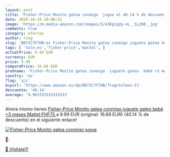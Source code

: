 ```yaml
---
layout: post
title: 'Fisher-Price Monito gatea conmigo  jugue al 40.14 % de descuento'
date: 2020-10-10 10:08:53
image: 'https://m.media-amazon.com/images/I/41Kgcq2p-oL._SL200_.jpg'
comments: true
category: ofertas
author: ring
slug: 'B073C7F7HB-es Fisher-Price Monito gatea conmigo juguete gateo bebé +3...'
tags: [ 'tole.es','fisher-price','mattel', ]
actualPrice: 9.99 EUR
currency: EUR
price: 9.99
comparePrice: 16.69 EUR
prodname: 'Fisher-Price Monito gatea conmigo  juguete gateo  bebé +3 meses  Mattel FHF75 '
country: 'es'
flag: '🇪🇸'
buyurl: 'https://www.amazon.es/dp/B073C7F7HB/?tag=tolees-21'
descuento: '40.14'
average: '9.963333333333333'
---
```


Ahora mismo tienes [Fisher-Price Monito gatea conmigo  juguete gateo  bebé +3 meses  Mattel FHF75 ](https://www.amazon.es/dp/B073C7F7HB/?tag=tolees-21) a 9.99 EUR (original: 16.69 EUR) (40.14 %  de descuento) en el siguiente enlace!

[![Fisher-Price Monito gatea conmigo  jugue](https://m.media-amazon.com/images/I/41Kgcq2p-oL._SL200_.jpg)](https://www.amazon.es/dp/B073C7F7HB/?tag=tolees-21)

🔎:


[🛒 Visítala!!!](https://www.amazon.es/dp/B073C7F7HB/?tag=tolees-21)
